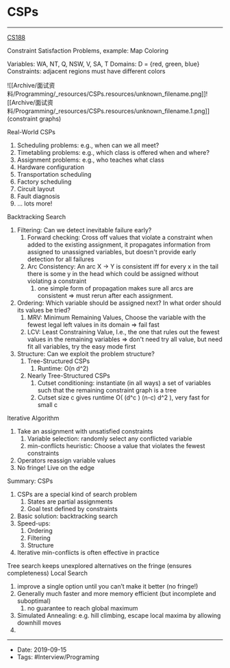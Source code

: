 # CSPs
----

[CS188](https://inst.eecs.berkeley.edu/~cs188/fa18/)

Constraint Satisfaction Problems, example: Map Coloring

Variables: WA, NT, Q, NSW, V, SA, T
Domains: D = {red, green, blue}
Constraints: adjacent regions must have different colors

![[Archive/面试资料/Programming/_resources/CSPs.resources/unknown_filename.png]]![[Archive/面试资料/Programming/_resources/CSPs.resources/unknown_filename.1.png]](constraint graphs)


Real-World CSPs

1.  Scheduling problems: e.g., when can we all meet?
2.  Timetabling problems: e.g., which class is offered when and where?
3.  Assignment problems: e.g., who teaches what class
4.  Hardware configuration
5.  Transportation scheduling
6.  Factory scheduling
7.  Circuit layout
8.  Fault diagnosis
9.  … lots more!


Backtracking Search

1.  Filtering: Can we detect inevitable failure early?
    1.  Forward checking: Cross off values that violate a constraint when added to the existing assignment, it propagates information from assigned to unassigned variables, but doesn't provide early detection for all failures
    2.  Arc Consistency: An arc X → Y is consistent iff for every x in the tail there is some y in the head which could be assigned without violating a constraint
        1.  one simple form of propagation makes sure all arcs are consistent => must rerun after each assignment.
2.  Ordering: Which variable should be assigned next? In what order should its values be tried?
    1.  MRV: Minimum Remaining Values, Choose the variable with the fewest legal left values in its domain => fail fast
    2.  LCV: Least Constraining Value, I.e., the one that rules out the fewest values in the remaining variables => don't need try all value, but need fit all variables, try the easy mode first
3.  Structure: Can we exploit the problem structure?
    1.  Tree-Structured CSPs
        1.  Runtime: O(n d^2)
    2.  Nearly Tree-Structured CSPs
        1.  Cutset conditioning: instantiate (in all ways) a set of variables such that the remaining constraint graph is a tree
        2.  Cutset size c gives runtime O( (d^c ) (n-c) d^2 ), very fast for small c


Iterative Algorithm

1.  Take an assignment with unsatisfied constraints
    1.  Variable selection: randomly select any conflicted variable
    2.  min-conflicts heuristic: Choose a value that violates the fewest constraints
2.  Operators reassign variable values
3.  No fringe! Live on the edge



Summary: CSPs

1.  CSPs are a special kind of search problem
    1.  States are partial assignments
    2.  Goal test defined by constraints
2.  Basic solution: backtracking search
3.  Speed-ups:
    1.  Ordering
    2.  Filtering
    3.  Structure
4.  Iterative min-conflicts is often effective in practice



Tree search keeps unexplored alternatives on the fringe (ensures completeness)
Local Search 

1.  improve a single option until you can’t make it better (no fringe!)
2.  Generally much faster and more memory efficient (but incomplete and suboptimal)
    1.  no guarantee to reach global maximum
3.  Simulated Annealing: e.g. hill climbing, escape local maxima by allowing downhill moves
4.  



----

- Date: 2019-09-15
- Tags: #Interview/Programing 



